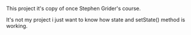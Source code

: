 This project it's copy of once Stephen Grider's course.

It's not my project i just want to know how state and setState() method is working.